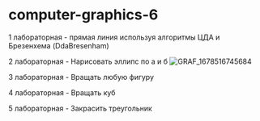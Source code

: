 # computer-graphics-6
1 лабораторная - прямая линия используя алгоритмы ЦДА и Брезенхема  (DdaBresenham)


2 лабораторная - Нарисовать эллипс по а и б 
![GRAF_1678516745684](https://user-images.githubusercontent.com/83748388/224469519-062e28b4-5c01-4a3a-945a-b01a61c02929.png)


3 лабораторная - Вращать любую фигуру

4 лабораторная - Вращать куб

5 лабораторная - Закрасить треугольник
